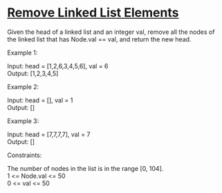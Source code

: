 # [Remove Linked List Elements](https://leetcode.com/problems/remove-linked-list-elements/)

Given the head of a linked list and an integer val, remove all the nodes of the linked list that has Node.val == val, and return the new head.  

Example 1:  

Input: head = [1,2,6,3,4,5,6], val = 6  
Output: [1,2,3,4,5]  

Example 2:  

Input: head = [], val = 1  
Output: []  

Example 3:  

Input: head = [7,7,7,7], val = 7  
Output: []  
 
Constraints:  

The number of nodes in the list is in the range [0, 104].  
1 <= Node.val <= 50  
0 <= val <= 50  